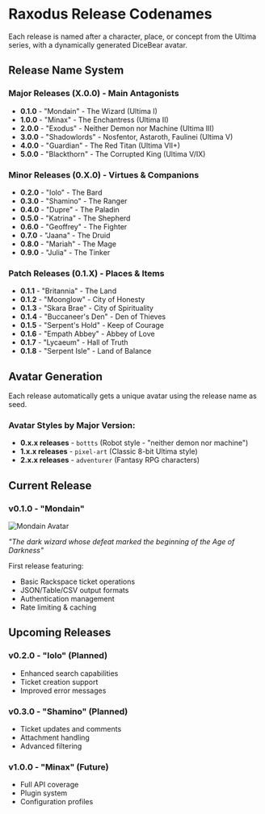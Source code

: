 # Raxodus Release Codenames

Each release is named after a character, place, or concept from the Ultima series, with a dynamically generated DiceBear avatar.

## Release Name System

### Major Releases (X.0.0) - Main Antagonists
- **0.1.0** - "Mondain" - The Wizard (Ultima I)
- **1.0.0** - "Minax" - The Enchantress (Ultima II) 
- **2.0.0** - "Exodus" - Neither Demon nor Machine (Ultima III)
- **3.0.0** - "Shadowlords" - Nosfentor, Astaroth, Faulinei (Ultima V)
- **4.0.0** - "Guardian" - The Red Titan (Ultima VII+)
- **5.0.0** - "Blackthorn" - The Corrupted King (Ultima V/IX)

### Minor Releases (0.X.0) - Virtues & Companions
- **0.2.0** - "Iolo" - The Bard
- **0.3.0** - "Shamino" - The Ranger
- **0.4.0** - "Dupre" - The Paladin
- **0.5.0** - "Katrina" - The Shepherd
- **0.6.0** - "Geoffrey" - The Fighter
- **0.7.0** - "Jaana" - The Druid
- **0.8.0** - "Mariah" - The Mage
- **0.9.0** - "Julia" - The Tinker

### Patch Releases (0.1.X) - Places & Items
- **0.1.1** - "Britannia" - The Land
- **0.1.2** - "Moonglow" - City of Honesty
- **0.1.3** - "Skara Brae" - City of Spirituality
- **0.1.4** - "Buccaneer's Den" - Den of Thieves
- **0.1.5** - "Serpent's Hold" - Keep of Courage
- **0.1.6** - "Empath Abbey" - Abbey of Love
- **0.1.7** - "Lycaeum" - Hall of Truth
- **0.1.8** - "Serpent Isle" - Land of Balance

## Avatar Generation

Each release automatically gets a unique avatar using the release name as seed.

### Avatar Styles by Major Version:
- **0.x.x releases** - `bottts` (Robot style - "neither demon nor machine")
- **1.x.x releases** - `pixel-art` (Classic 8-bit Ultima style)
- **2.x.x releases** - `adventurer` (Fantasy RPG characters)

## Current Release

### v0.1.0 - "Mondain"
![Mondain Avatar](https://api.dicebear.com/9.x/bottts/svg?seed=Mondain)

*"The dark wizard whose defeat marked the beginning of the Age of Darkness"*

First release featuring:
- Basic Rackspace ticket operations
- JSON/Table/CSV output formats
- Authentication management
- Rate limiting & caching

## Upcoming Releases

### v0.2.0 - "Iolo" (Planned)
- Enhanced search capabilities
- Ticket creation support
- Improved error messages

### v0.3.0 - "Shamino" (Planned)
- Ticket updates and comments
- Attachment handling
- Advanced filtering

### v1.0.0 - "Minax" (Future)
- Full API coverage
- Plugin system
- Configuration profiles